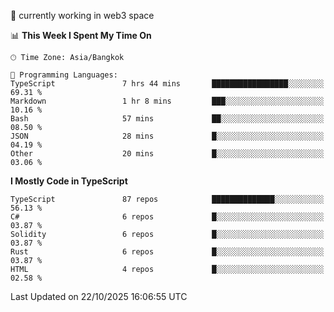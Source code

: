 🔭 currently working in web3 space

<!--START_SECTION:waka-->
📊 **This Week I Spent My Time On** 

```text
🕑︎ Time Zone: Asia/Bangkok

💬 Programming Languages: 
TypeScript               7 hrs 44 mins       █████████████████░░░░░░░░   69.31 % 
Markdown                 1 hr 8 mins         ███░░░░░░░░░░░░░░░░░░░░░░   10.16 % 
Bash                     57 mins             ██░░░░░░░░░░░░░░░░░░░░░░░   08.50 % 
JSON                     28 mins             █░░░░░░░░░░░░░░░░░░░░░░░░   04.19 % 
Other                    20 mins             █░░░░░░░░░░░░░░░░░░░░░░░░   03.06 % 
```

**I Mostly Code in TypeScript** 

```text
TypeScript               87 repos            ██████████████░░░░░░░░░░░   56.13 % 
C#                       6 repos             █░░░░░░░░░░░░░░░░░░░░░░░░   03.87 % 
Solidity                 6 repos             █░░░░░░░░░░░░░░░░░░░░░░░░   03.87 % 
Rust                     6 repos             █░░░░░░░░░░░░░░░░░░░░░░░░   03.87 % 
HTML                     4 repos             █░░░░░░░░░░░░░░░░░░░░░░░░   02.58 % 
```




 Last Updated on 22/10/2025 16:06:55 UTC
<!--END_SECTION:waka-->
